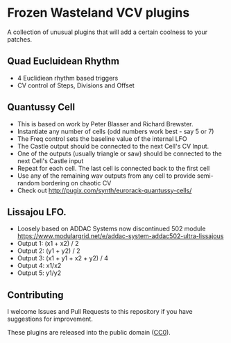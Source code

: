 
# Frozen Wasteland VCV plugins

A collection of unusual plugins that will add a certain coolness to your patches.

## Quad Eucluidean Rhythm
- 4 Euclidiean rhythm based triggers
- CV control of Steps, Divisions and Offset

## Quantussy Cell

- This is based on work by Peter Blasser and Richard Brewster.
- Instantiate any number of cells (odd numbers work best - say 5 or 7)
- The Freq control sets the baseline value of the internal LFO
- The Castle output should be connected to the next Cell's CV Input.
- One of the outputs (usually triangle or saw) should be connected to the next Cell's Castle input
- Repeat for each cell. The last cell is connected back to the first cell
- Use any of the remaining wav outputs from any cell to provide semi-random bordering on chaotic CV
- Check out http://pugix.com/synth/eurorack-quantussy-cells/

## Lissajou LFO.

- Loosely based on ADDAC Systems now discontinued 502 module https://www.modulargrid.net/e/addac-system-addac502-ultra-lissajous
- Output 1: (x1 + x2) / 2
- Output 2: (y1 + y2) / 2
- Output 3: (x1 + y1 + x2 + y2) / 4
- Output 4: x1/x2
- Output 5: y1/y2

## Contributing

I welcome Issues and Pull Requests to this repository if you have suggestions for improvement.

These plugins are released into the public domain ([CC0](https://creativecommons.org/publicdomain/zero/1.0/)).